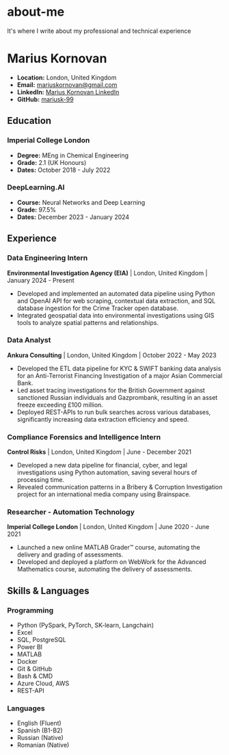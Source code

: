 # about-me

It's where I write about my professional and technical experience
# Marius Kornovan

- **Location:** London, United Kingdom
- **Email:** mariuskornovan@gmail.com
- **LinkedIn:** [Marius Kornovan LinkedIn](https://www.linkedin.com)
- **GitHub:** [mariusk-99](https://github.com/mariusk-99)

## Education

### Imperial College London
- **Degree:** MEng in Chemical Engineering
- **Grade:** 2.1 (UK Honours)
- **Dates:** October 2018 - July 2022

### DeepLearning.AI
- **Course:** Neural Networks and Deep Learning
- **Grade:** 97.5%
- **Dates:** December 2023 - January 2024

## Experience

### Data Engineering Intern
**Environmental Investigation Agency (EIA)** | London, United Kingdom | January 2024 - Present
- Developed and implemented an automated data pipeline using Python and OpenAI API for web scraping, contextual data extraction, and SQL database ingestion for the Crime Tracker open database.
- Integrated geospatial data into environmental investigations using GIS tools to analyze spatial patterns and relationships.

### Data Analyst
**Ankura Consulting** | London, United Kingdom | October 2022 - May 2023
- Developed the ETL data pipeline for KYC & SWIFT banking data analysis for an Anti-Terrorist Financing Investigation of a major Asian Commercial Bank.
- Led asset tracing investigations for the British Government against sanctioned Russian individuals and Gazprombank, resulting in an asset freeze exceeding £100 million.
- Deployed REST-APIs to run bulk searches across various databases, significantly increasing data extraction efficiency and speed.

### Compliance Forensics and Intelligence Intern
**Control Risks** | London, United Kingdom | June - December 2021
- Developed a new data pipeline for financial, cyber, and legal investigations using Python automation, saving several hours of processing time.
- Revealed communication patterns in a Bribery & Corruption Investigation project for an international media company using Brainspace.

### Researcher - Automation Technology
**Imperial College London** | London, United Kingdom | June 2020 - June 2021
- Launched a new online MATLAB Grader™ course, automating the delivery and grading of assessments.
- Developed and deployed a platform on WebWork for the Advanced Mathematics course, automating the delivery of assessments.

## Skills & Languages

### Programming
- Python (PySpark, PyTorch, SK-learn, Langchain)
- Excel
- SQL, PostgreSQL
- Power BI
- MATLAB
- Docker
- Git & GitHub
- Bash & CMD
- Azure Cloud, AWS
- REST-API

### Languages
- English (Fluent)
- Spanish (B1-B2)
- Russian (Native)
- Romanian (Native)
